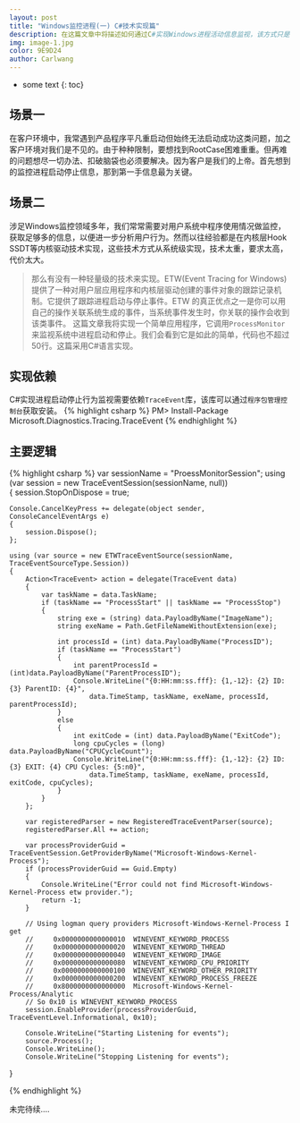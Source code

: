 ```yaml
---
layout: post
title: "Windows监控进程(一) C#技术实现篇"
description: 在这篇文章中将描述如何通过C#实现Windows进程活动信息监视，该方式只是多种进程监控方式种的一种，属于轻量级实现方式。 
img: image-1.jpg
color: 9E9D24
author: Carlwang
---
```


* some text
{: toc}

## 场景一
在客户环境中，我常遇到产品程序平凡重启动但始终无法启动成功这类问题，加之客户环境对我们是不见的。由于种种限制，要想找到RootCase困难重重。但再难的问题想尽一切办法、扣破脑袋也必须要解决。因为客户是我们的上帝。首先想到的监控进程启动停止信息，那到第一手信息最为关键。

## 场景二
涉足Windows监控领域多年，我们常常需要对用户系统中程序使用情况做监控，获取足够多的信息，以便进一步分析用户行为。然而以往经验都是在内核层Hook SSDT等内核驱动技术实现，这些技术方式从系统级实现，技术太重，要求太高，代价太大。

> 那么有没有一种轻量级的技术来实现。ETW(Event Tracing for Windows)提供了一种对用户层应用程序和内核层驱动创建的事件对象的跟踪记录机制。它提供了跟踪进程启动与停止事件。ETW 的真正优点之一是你可以用自己的操作关联系统生成的事件，当系统事件发生时，你关联的操作会收到该类事件。
> 这篇文章我将实现一个简单应用程序，它调用``ProcessMonitor``来监视系统中进程启动和停止。我们会看到它是如此的简单，代码也不超过50行。这篇采用C#语言实现。

## 实现依赖
C#实现进程启动停止行为监视需要依赖``TraceEvent``库，该库可以通过``程序包管理控制台``获取安装。
{% highlight csharp %}
PM> Install-Package Microsoft.Diagnostics.Tracing.TraceEvent
{% endhighlight %}

## 主要逻辑
{% highlight csharp %}
var sessionName = "ProessMonitorSession";
using (var session = new TraceEventSession(sessionName, null))  
{
    session.StopOnDispose = true;

    Console.CancelKeyPress += delegate(object sender, ConsoleCancelEventArgs e) 
	{ 
		session.Dispose(); 
	};

    using (var source = new ETWTraceEventSource(sessionName, TraceEventSourceType.Session))
    {
        Action<TraceEvent> action = delegate(TraceEvent data)
        {
            var taskName = data.TaskName;
            if (taskName == "ProcessStart" || taskName == "ProcessStop") 
            {
                string exe = (string) data.PayloadByName("ImageName");
                string exeName = Path.GetFileNameWithoutExtension(exe);

                int processId = (int) data.PayloadByName("ProcessID");
                if (taskName == "ProcessStart")
                {
                    int parentProcessId = (int)data.PayloadByName("ParentProcessID");
                    Console.WriteLine("{0:HH:mm:ss.fff}: {1,-12}: {2} ID: {3} ParentID: {4}", 
                        data.TimeStamp, taskName, exeName, processId, parentProcessId);
                }
                else
                {
                    int exitCode = (int) data.PayloadByName("ExitCode");
                    long cpuCycles = (long) data.PayloadByName("CPUCycleCount");
                    Console.WriteLine("{0:HH:mm:ss.fff}: {1,-12}: {2} ID: {3} EXIT: {4} CPU Cycles: {5:n0}",
                        data.TimeStamp, taskName, exeName, processId, exitCode, cpuCycles);
                }
            }
        };

        var registeredParser = new RegisteredTraceEventParser(source);
        registeredParser.All += action;

        var processProviderGuid = TraceEventSession.GetProviderByName("Microsoft-Windows-Kernel-Process");
        if (processProviderGuid == Guid.Empty)
        {
            Console.WriteLine("Error could not find Microsoft-Windows-Kernel-Process etw provider.");
            return -1;
        }

        // Using logman query providers Microsoft-Windows-Kernel-Process I get 
        //     0x0000000000000010  WINEVENT_KEYWORD_PROCESS
        //     0x0000000000000020  WINEVENT_KEYWORD_THREAD
        //     0x0000000000000040  WINEVENT_KEYWORD_IMAGE
        //     0x0000000000000080  WINEVENT_KEYWORD_CPU_PRIORITY
        //     0x0000000000000100  WINEVENT_KEYWORD_OTHER_PRIORITY
        //     0x0000000000000200  WINEVENT_KEYWORD_PROCESS_FREEZE
        //     0x8000000000000000  Microsoft-Windows-Kernel-Process/Analytic
        // So 0x10 is WINEVENT_KEYWORD_PROCESS
        session.EnableProvider(processProviderGuid, TraceEventLevel.Informational, 0x10);

        Console.WriteLine("Starting Listening for events");
        source.Process();
        Console.WriteLine();
        Console.WriteLine("Stopping Listening for events");
}

{% endhighlight %}

未完待续....